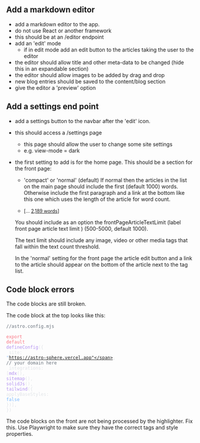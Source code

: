 ## Add a markdown editor
- add a markdown editor to the app.
- do not use React or another framework
- this should be at an /editor endpoint
- add an 'edit' mode
  - if in edit mode add an edit button to the articles taking the user to the editor
- the editor should allow title and other meta-data to be changed (hide this in an expandable section)
- the editor should allow images to be added by drag and drop
- new blog entries should be saved to the content/blog section
- give the editor a 'preview' option


## Add a settings end point
- add a settings button to the navbar after the 'edit' icon.
- this should access a /settings page
  - this page should allow the user to change some site settings
  - e.g. view-mode = dark
- the first setting to add is for the home page. This should be a section for the front page:
  -  'compact' or 'normal' (default) If normal then the articles in the list on the main page should include the first <frontPageArticleTextLimit> (default 1000) words. Otherwise include the first paragraph and a link at the bottom like this one which uses the length of the article for word count.

  - <span style="font-size: 0.9em">[... <a href="/2025/Jul/17/vibe-scraping/">2,189 words</a>]</span>

  You should include as an option the frontPageArticleTextLimit (label front page article text limit ) (500-5000, default 1000).

  The text limit should include any image, video or other media tags that fall within the text count threshold.

  In the 'normal' setting for the front page the article edit button and a link to the article should appear on the bottom of the article next to the tag list.


## Code block errors
The code blocks are still broken.

The code block at the top looks like this:

<code><span class="line"><span style="color:#6A737D">//astro.config.mjs</span></span>
<span class="line"></span>
<span class="line"><span style="color:#F97583">export</span><span style="color:#F97583"> default</span><span style="color:#B392F0"> defineConfig</span><span style="color:#E1E4E8">({</span></span>
<span class="line"><span style="color:#E1E4E8">  site: </span><span style="color:#9ECBFF">"https://astro-sphere.vercel.app"</span><span style="color:#E1E4E8">, </span><span style="color:#6A737D">// your domain here</span></span>
<span class="line"><span style="color:#E1E4E8">  integrations: [</span><span style="color:#B392F0">mdx</span><span style="color:#E1E4E8">(), </span><span style="color:#B392F0">sitemap</span><span style="color:#E1E4E8">(), </span><span style="color:#B392F0">solidJs</span><span style="color:#E1E4E8">(), </span><span style="color:#B392F0">tailwind</span><span style="color:#E1E4E8">({ applyBaseStyles: </span><span style="color:#79B8FF">false</span><span style="color:#E1E4E8"> })],</span></span>
<span class="line"><span style="color:#E1E4E8">})</span></span>
<span class="line"></span></code>

The code blocks on the front are not being processed by the highlighter. Fix this. Use Playwright to make sure they have the correct <span> tags and style properties.
